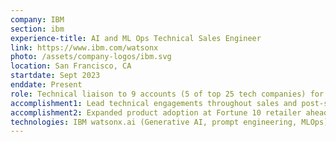 ```yaml
---
company: IBM
section: ibm
experience-title: AI and ML Ops Technical Sales Engineer
link: https://www.ibm.com/watsonx
photo: /assets/company-logos/ibm.svg
location: San Francisco, CA
startdate: Sept 2023
enddate: Present
role: Technical liaison to 9 accounts (5 of top 25 tech companies) for Generative AI and AI Governance platforms. Deliver client presentations, demos and POCs, design and execute prospecting campaigns, and develop architectures, and collaborate cross-functionally (Sales, PM, etc.) to identify revenue opportunities, co-create with clients, and accelerate sales cycles.
accomplishment1: Lead technical engagements throughout sales and post-sales cycles to embed Generative AI and AI Governance solutions into Fortune 100 tech companies’ products and promote product adoption to accelerate enterprise Gen AI implementation.
accomplishment2: Expanded product adoption at Fortune 10 retailer ahead of Enterprise Licensing Agreement, placing AI and Automation footprint in top 3 across all products (30% of total $XM ELA); achieved 105% of SaaS quota.
technologies: IBM watsonx.ai (Generative AI, prompt engineering, MLOps), IBM watsonx.governance (AI Governance, GRC Platform), IBM watsonx.orchestrate (AI Assistants and AI Agent development), Salesforce Sales Cloud, LinkedIn Sales Navigator
---
```

